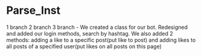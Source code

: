 # Parse_Inst
1 branch
2 branch
3 branch - We created a class for our bot. Redesigned and added our login methods, search by hashtag. We also added 2 methods: adding a like to a specific post(put like to post) and adding likes to all posts of a specified user(put likes on all posts on this page)
